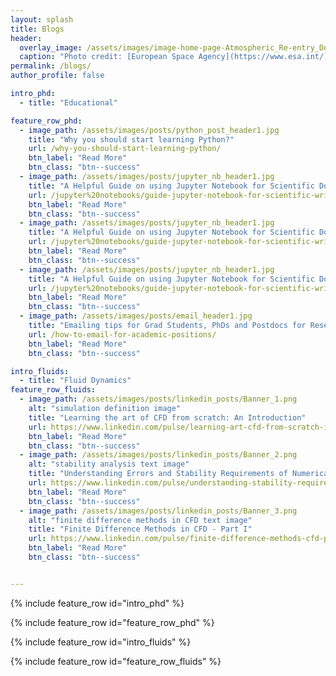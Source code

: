 ```yaml
---
layout: splash
title: Blogs
header:
  overlay_image: /assets/images/image-home-page-Atmospheric_Re-entry_Demonstrator.jpg
  caption: "Photo credit: [European Space Agency](https://www.esa.int/)"
permalink: /blogs/
author_profile: false

intro_phd: 
  - title: "Educational"

feature_row_phd:
  - image_path: /assets/images/posts/python_post_header1.jpg
    title: "Why you should start learning Python?" 
    url: /why-you-should-start-learning-python/
    btn_label: "Read More"
    btn_class: "btn--success"
  - image_path: /assets/images/posts/jupyter_nb_header1.jpg
    title: "A Helpful Guide on using Jupyter Notebook for Scientific Documentation - Part 3 - LaTeX"
    url: /jupyter%20notebooks/guide-jupyter-notebook-for-scientific-writing-part-3/
    btn_label: "Read More"
    btn_class: "btn--success"
  - image_path: /assets/images/posts/jupyter_nb_header1.jpg
    title: "A Helpful Guide on using Jupyter Notebook for Scientific Documentation - Part 2 - Markdown"
    url: /jupyter%20notebooks/guide-jupyter-notebook-for-scientific-writing-part-2/
    btn_label: "Read More"
    btn_class: "btn--success"
  - image_path: /assets/images/posts/jupyter_nb_header1.jpg
    title: "A Helpful Guide on using Jupyter Notebook for Scientific Documentation - Part 1 - Jupyter Lab"
    url: /jupyter%20notebooks/guide-jupyter-notebook-for-scientific-writing-part-1/
    btn_label: "Read More"
    btn_class: "btn--success"
  - image_path: /assets/images/posts/email_header1.jpg
    title: "Emailing tips for Grad Students, PhDs and Postdocs for Research Positions in Academia"
    url: /how-to-email-for-academic-positions/
    btn_label: "Read More"
    btn_class: "btn--success"

intro_fluids: 
  - title: "Fluid Dynamics"
feature_row_fluids:
  - image_path: /assets/images/posts/linkedin_posts/Banner_1.png
    alt: "simulation definition image"
    title: "Learning the art of CFD from scratch: An Introduction"
    url: https://www.linkedin.com/pulse/learning-art-cfd-from-scratch-introduction-vishal-sharma/
    btn_label: "Read More"
    btn_class: "btn--success"
  - image_path: /assets/images/posts/linkedin_posts/Banner_2.png
    alt: "stability analysis text image"
    title: "Understanding Errors and Stability Requirements of Numerical Schemes in CFD"
    url: https://www.linkedin.com/pulse/understanding-stability-requirements-numerical-schemes-vishal-sharma/
    btn_label: "Read More"
    btn_class: "btn--success"
  - image_path: /assets/images/posts/linkedin_posts/Banner_3.png
    alt: "finite difference methods in CFD text image"
    title: "Finite Difference Methods in CFD - Part I"
    url: https://www.linkedin.com/pulse/finite-difference-methods-cfd-part-i-vishal-sharma/
    btn_label: "Read More"
    btn_class: "btn--success"


---
```


{% include feature_row id="intro_phd" %}

{% include feature_row id="feature_row_phd" %}

{% include feature_row id="intro_fluids" %}

{% include feature_row id="feature_row_fluids" %}


